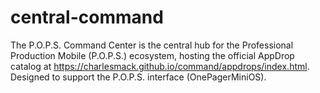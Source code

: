 # central-command
The P.O.P.S. Command Center is the central hub for the Professional Production Mobile (P.O.P.S.) ecosystem, hosting the official AppDrop catalog at https://charlesmack.github.io/command/appdrops/index.html. Designed to support the P.O.P.S. interface (OnePagerMiniOS).
